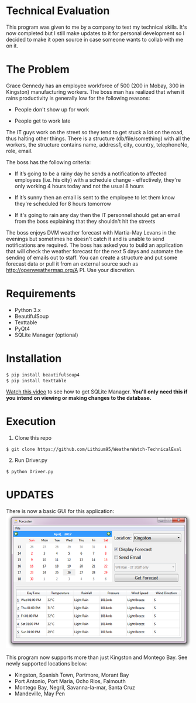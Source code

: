 # Technical Evaluation

This program was given to me by a company to test my technical skills. It's now completed but I still make updates to it for personal development so I decided to make it open source in case someone wants to collab with me on it. 

# The Problem

Grace Gennedy has an employee workforce of 500 (200 in Mobay, 300 in Kingston) manufacturing workers. The boss man has realized that when it rains productivity is generally low for the following reasons:

*	People don't show up for work

*	People get to work late


The IT guys work on the street so they tend to get stuck a lot on the road, thus halting other things. There is a structure (db/file/something) with all the workers, the structure contains name, address1, city, country, telephoneNo, role, email.

The boss has the following criteria:

*	If it’s going to be a rainy day he sends a notification to affected employees (i.e. his city) with a schedule change - effectively, they're only working 4 hours today and not the usual 8 hours

*	If it’s sunny then an email is sent to the employee to let them know they're scheduled for 8 hours tomorrow  

*	If it's going to rain any day then the IT personnel should get an email from the boss explaining that they shouldn't hit the streets


The boss enjoys DVM weather forecast with Martia-May Levans in the evenings but sometimes he doesn't catch it and is unable to send notifications are required.
The boss has asked you to build an application that will check the weather forecast for the next 5 days and automate the sending of emails out to staff. You can create a structure and put some forecast data or pull it from an external source such as http://openweathermap.org/A PI. Use your discretion.

# Requirements 
* Python 3.x
* BeautifulSoup
* Texttable
* PyQt4
* SQLite Manager (optional)

# Installation
```
$ pip install beautifulsoup4
$ pip install texttable
```
[Watch this video](https://www.youtube.com/watch?v=yKDzj70fNeg) to see how to get SQLite Manager. **You'll only need this if you intend on viewing or making changes to the database.**

# Execution 

1. Clone this repo
```
$ git clone https://github.com/Lithium95/WeatherWatch-TechnicalEval
```

2. Run Driver.py
```
$ python Driver.py
```

# UPDATES
There is now a basic GUI for this application:
![alt](img/preview.png)

This program now supports more than just Kingston and Montego Bay. 
See newly supported locations below:
* Kingston, Spanish Town, Portmore, Morant Bay
* Port Antonio, Port Maria, Ocho Rios, Falmouth
* Montego Bay, Negril, Savanna-la-mar, Santa Cruz
* Mandeville, May Pen
